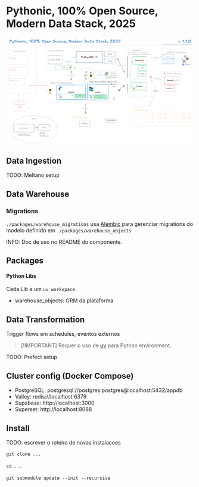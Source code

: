 # Pythonic, 100% Open Source, Modern Data Stack, 2025

![Map Description](doc/map.png)

## Data Ingestion

TODO: Meltano setup

## Data Warehouse

### Migrations

`./packages/warehouse_migrations` usa [Alembic](https://alembic.sqlalchemy.org/) para
gerenciar migrations do modelo definido em `./packages/warehouse_objects`

INFO: Doc de uso no README do componente.

## Packages

#### Python Libs

Cada Lib e um `uv workspace`

- warehouse_objects: ORM da plataforma

## Data Transformation

Trigger flows em schedules, eventos externos

> [!IMPORTANT] Requer o uso de [uv](https://docs.astral.sh/uv/) para Python environment.

TODO: Prefect setup

## Cluster config (Docker Compose)

- PostgreSQL: postgresql://postgres:postgres@localhost:5432/appdb
- Valley: redis://localhost:6379
- Supabase: http://localhost:3000
- Superset: http://localhost:8088

## Install

TODO: escrever o roteiro de novas instalacoes

    git clone ...

    cd ...

    git submodule update --init --recursive
